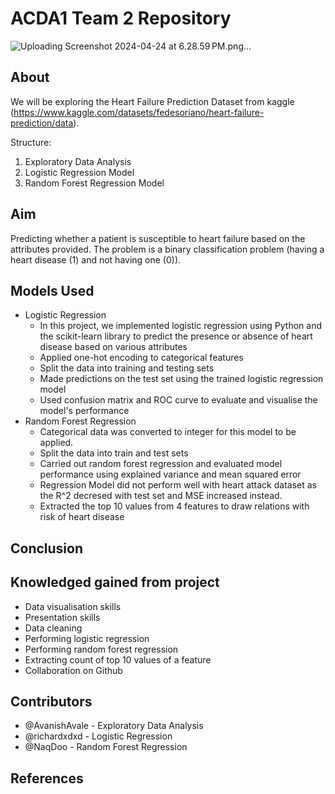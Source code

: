 # ACDA1 Team 2 Repository

![Uploading Screenshot 2024-04-24 at 6.28.59 PM.png…]()

## **About**

We will be exploring the Heart Failure Prediction Dataset from kaggle (https://www.kaggle.com/datasets/fedesoriano/heart-failure-prediction/data).

Structure: 
1. Exploratory Data Analysis
2. Logistic Regression Model
3. Random Forest Regression Model

## Aim
Predicting whether a patient is susceptible to heart failure based on the attributes provided. The problem is a binary classification problem (having a heart disease (1) and not having one (0)).

## Models Used 

- Logistic Regression
    - In this project, we implemented logistic regression using Python and the scikit-learn library to predict the presence or absence of heart disease based on various attributes
    - Applied one-hot encoding to categorical features
    - Split the data into training and testing sets
    - Made predictions on the test set using the trained logistic regression model
    - Used confusion matrix and ROC curve to evaluate and visualise the model's performance
- Random Forest Regression
    - Categorical data was converted to integer for this model to be applied.
    - Split the data into train and test sets
    - Carried out random forest regression and evaluated model performance using explained variance and mean squared error
    - Regression Model did not perform well with heart attack dataset as the R^2 decresed with test set and MSE increased instead.
    - Extracted the top 10 values from 4 features to draw relations with risk of heart disease
 
## Conclusion

## Knowledged gained from project
- Data visualisation skills
- Presentation skills
- Data cleaning
- Performing logistic regression
- Performing random forest regression
- Extracting count of top 10 values of a feature
- Collaboration on Github

## Contributors

- @AvanishAvale - Exploratory Data Analysis
- @richardxdxd - Logistic Regression
- @NaqDoo - Random Forest Regression

## References

